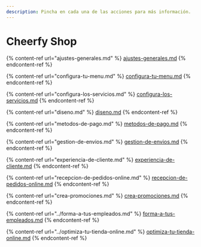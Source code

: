 ```yaml
---
description: Pincha en cada una de las acciones para más información.
---
```


# Cheerfy Shop

{% content-ref url="ajustes-generales.md" %}
[ajustes-generales.md](ajustes-generales.md)
{% endcontent-ref %}

{% content-ref url="configura-tu-menu.md" %}
[configura-tu-menu.md](configura-tu-menu.md)
{% endcontent-ref %}

{% content-ref url="configura-los-servicios.md" %}
[configura-los-servicios.md](configura-los-servicios.md)
{% endcontent-ref %}

{% content-ref url="diseno.md" %}
[diseno.md](diseno.md)
{% endcontent-ref %}

{% content-ref url="metodos-de-pago.md" %}
[metodos-de-pago.md](metodos-de-pago.md)
{% endcontent-ref %}

{% content-ref url="gestion-de-envios.md" %}
[gestion-de-envios.md](gestion-de-envios.md)
{% endcontent-ref %}

{% content-ref url="experiencia-de-cliente.md" %}
[experiencia-de-cliente.md](experiencia-de-cliente.md)
{% endcontent-ref %}

{% content-ref url="recepcion-de-pedidos-online.md" %}
[recepcion-de-pedidos-online.md](recepcion-de-pedidos-online.md)
{% endcontent-ref %}

{% content-ref url="crea-promociones.md" %}
[crea-promociones.md](crea-promociones.md)
{% endcontent-ref %}

{% content-ref url="../forma-a-tus-empleados.md" %}
[forma-a-tus-empleados.md](../forma-a-tus-empleados.md)
{% endcontent-ref %}

{% content-ref url="../optimiza-tu-tienda-online.md" %}
[optimiza-tu-tienda-online.md](../optimiza-tu-tienda-online.md)
{% endcontent-ref %}
